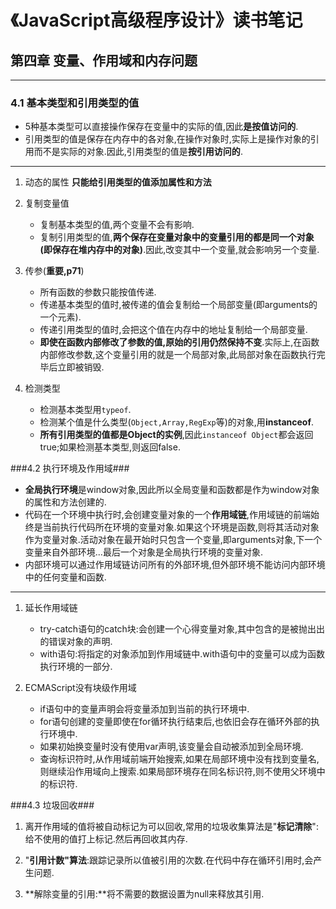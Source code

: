 # 《JavaScript高级程序设计》读书笔记 #

## 第四章  变量、作用域和内存问题 ##

----------
### 4.1 基本类型和引用类型的值 ###
- 5种基本类型可以直接操作保存在变量中的实际的值,因此**是按值访问的**.
- 引用类型的值是保存在内存中的各对象,在操作对象时,实际上是操作对象的引用而不是实际的对象.因此,引用类型的值是**按引用访问的**.

----------

1. 动态的属性
	**只能给引用类型的值添加属性和方法**

2. 复制变量值
	- 复制基本类型的值,两个变量不会有影响.
	- 复制引用类型的值,**两个保存在变量对象中的变量引用的都是同一个对象(即保存在堆内存中的对象)**.因此,改变其中一个变量,就会影响另一个变量.

3. 传参(**重要,p71**)
	- 所有函数的参数只能按值传递.
	- 传递基本类型的值时,被传递的值会复制给一个局部变量(即arguments的一个元素).
	- 传递引用类型的值时,会把这个值在内存中的地址复制给一个局部变量.
	- **即使在函数内部修改了参数的值,原始的引用仍然保持不变**.实际上,在函数内部修改参数,这个变量引用的就是一个局部对象,此局部对象在函数执行完毕后立即被销毁.

4. 检测类型
	- 检测基本类型用`typeof`.
	- 检测某个值是什么类型(`Object,Array,RegExp`等)的对象,用**instanceof**.
	- **所有引用类型的值都是Object的实例**,因此`instanceof Object`都会返回true;如果检测基本类型,则返回false.

###4.2 执行环境及作用域###
- **全局执行环境**是window对象,因此所以全局变量和函数都是作为window对象的属性和方法创建的.
- 代码在一个环境中执行时,会创建变量对象的一个**作用域链**,作用域链的前端始终是当前执行代码所在环境的变量对象.如果这个环境是函数,则将其活动对象作为变量对象.活动对象在最开始时只包含一个变量,即arguments对象,下一个变量来自外部环境...最后一个对象是全局执行环境的变量对象.
- 内部环境可以通过作用域链访问所有的外部环境,但外部环境不能访问内部环境中的任何变量和函数.

----------
1. 延长作用域链
	- try-catch语句的catch块:会创建一个心得变量对象,其中包含的是被抛出出的错误对象的声明.
	- with语句:将指定的对象添加到作用域链中.with语句中的变量可以成为函数执行环境的一部分.
	
2. ECMAScript没有块级作用域
	- if语句中的变量声明会将变量添加到当前的执行环境中.
	- for语句创建的变量即使在for循环执行结束后,也依旧会存在循环外部的执行环境中.
	- 如果初始换变量时没有使用var声明,该变量会自动被添加到全局环境.
	- 查询标识符时,从作用域前端开始搜索,如果在局部环境中没有找到变量名,则继续沿作用域向上搜索.如果局部环境存在同名标识符,则不使用父环境中的标识符.

###4.3 垃圾回收###
1. 离开作用域的值将被自动标记为可以回收,常用的垃圾收集算法是"**标记清除**":给不使用的值打上标记.然后再回收其内存.

2. "**引用计数"算法**:跟踪记录所以值被引用的次数.在代码中存在循环引用时,会产生问题.

3. **解除变量的引用:**将不需要的数据设置为null来释放其引用.

